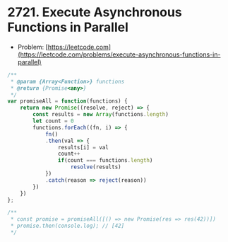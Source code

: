 # 2721. Execute Asynchronous Functions in Parallel

- Problem: [https://leetcode.com](https://leetcode.com/problems/execute-asynchronous-functions-in-parallel)

```javascript
/**
 * @param {Array<Function>} functions
 * @return {Promise<any>}
 */
var promiseAll = function(functions) {
    return new Promise((resolve, reject) => {
        const results = new Array(functions.length)
        let count = 0
        functions.forEach((fn, i) => {
            fn()
            .then(val => {
                results[i] = val
                count++
                if(count === functions.length)
                    resolve(results)
            })
            .catch(reason => reject(reason))
        })
    })
};

/**
 * const promise = promiseAll([() => new Promise(res => res(42))])
 * promise.then(console.log); // [42]
 */
```